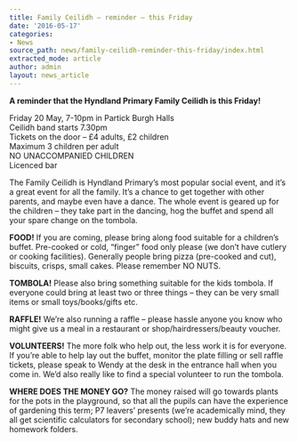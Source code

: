 ```yaml
---
title: Family Ceilidh – reminder – this Friday
date: '2016-05-17'
categories:
- News
source_path: news/family-ceilidh-reminder-this-friday/index.html
extracted_mode: article
author: admin
layout: news_article
---
```

**A reminder that the Hyndland Primary Family Ceilidh is this Friday!**

Friday 20 May, 7-10pm in Partick Burgh Halls  
Ceilidh band starts 7.30pm  
Tickets on the door – £4 adults, £2 children  
Maximum 3 children per adult  
NO UNACCOMPANIED CHILDREN  
Licenced bar

The Family Ceilidh is Hyndland Primary’s most popular social event, and it’s a great event for all the family. It’s a chance to get together with other parents, and maybe even have a dance. The whole event is geared up for the children – they take part in the dancing, hog the buffet and spend all your spare change on the tombola.

**FOOD!** If you are coming, please bring along food suitable for a children’s buffet. Pre-cooked or cold, “finger” food only please (we don’t have cutlery or cooking facilities). Generally people bring pizza (pre-cooked and cut), biscuits, crisps, small cakes. Please remember NO NUTS.

**TOMBOLA!** Please also bring something suitable for the kids tombola. If everyone could bring at least two or three things – they can be very small items or small toys/books/gifts etc.

**RAFFLE!** We’re also running a raffle – please hassle anyone you know who might give us a meal in a restaurant or shop/hairdressers/beauty voucher.

**VOLUNTEERS!** The more folk who help out, the less work it is for everyone. If you’re able to help lay out the buffet, monitor the plate filling or sell raffle tickets, please speak to Wendy at the desk in the entrance hall when you come in. We’d also really like to find a special volunteer to run the tombola.

**WHERE DOES THE MONEY GO?** The money raised will go towards plants for the pots in the playground, so that all the pupils can have the experience of gardening this term; P7 leavers’ presents (we’re academically mind, they all get scientific calculators for secondary school); new buddy hats and new homework folders.
